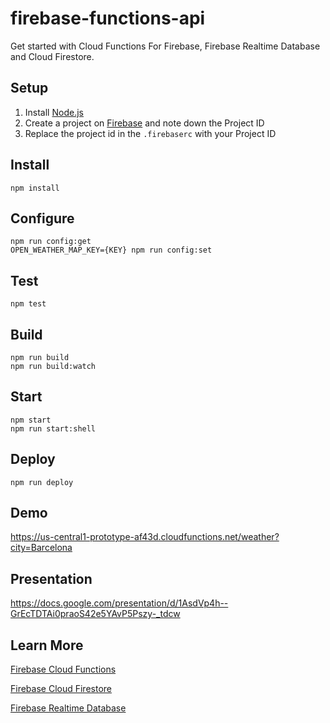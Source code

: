 # firebase-functions-api

Get started with Cloud Functions For Firebase, Firebase Realtime Database and Cloud Firestore.

## Setup
1. Install [Node.js](https://nodejs.org/en/download/)
2. Create a project on [Firebase](https://console.firebase.google.com/) and note down the Project ID
3. Replace the project id in the `.firebaserc` with your Project ID

## Install
```
npm install
```

## Configure
```
npm run config:get
OPEN_WEATHER_MAP_KEY={KEY} npm run config:set
```

## Test
```
npm test
```

## Build
```
npm run build
npm run build:watch
```

## Start
```
npm start
npm run start:shell
```

## Deploy
```
npm run deploy
```

## Demo
https://us-central1-prototype-af43d.cloudfunctions.net/weather?city=Barcelona

## Presentation
https://docs.google.com/presentation/d/1AsdVp4h--GrEcTDTAi0praoS42e5YAvP5Pszy-_tdcw

## Learn More

[Firebase Cloud Functions](https://firebase.google.com/docs/functions/)

[Firebase Cloud Firestore](https://firebase.google.com/docs/firestore/)

[Firebase Realtime Database](https://firebase.google.com/docs/database/)
